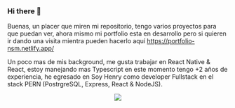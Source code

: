 ### Hi there 👋

Buenas, un placer que miren mi repositorio, tengo varios proyectos para que puedan ver, ahora mismo mi portfolio esta en desarrollo pero si quieren ir dando una visita mientra pueden hacerlo aquí https://portfolio-nsm.netlify.app/

Un poco mas de mis background, me gusta trabajar en React Native & React, estoy manejando mas Typescript en este momento tengo +2 años de experiencia, he egresado en Soy Henry como developer Fullstack en el stack PERN (PostrgreSQL, Express, React & NodeJS).
<p align="center">
  <a href="https://skillicons.dev">
    <img src="https://skillicons.dev/icons?i=git,js,react,nodejs,express,redux,sass,materialui,nextjs,postgres,mongodb,mysql,firebase,netlify,typescript" />
  </a>
</p>
<!--
**SMNahuel/SMNahuel** is a ✨ _special_ ✨ repository because its `README.md` (this file) appears on your GitHub profile.

Here are some ideas to get you started:

- 🔭 I’m currently working on ...
- 🌱 I’m currently learning ...
- 👯 I’m looking to collaborate on ...
- 🤔 I’m looking for help with ...
- 💬 Ask me about ...
- 📫 How to reach me: ...
- 😄 Pronouns: ...
- ⚡ Fun fact: ...
-->
